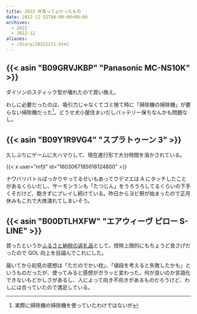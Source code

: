 ```yaml
---
title: 2022 年買ってよかったもの
date: 2022-12-31T00:00:00+09:00
archives:
  - 2022
  - 2022-12
aliases:
  - /diary/20221231.html
---
```

## {{< asin "B09GRVJKBP" "Panasonic MC-NS10K" >}}

ダイソンのスティック型が壊れたので買い換え。

わしに必要だったのは、吸引力じゃなくてゴミ捨て時に「掃除機の掃除機」が要らない掃除機だった[^1]。どうせ犬小屋住まいだしバッテリー保ちなんかも問題なし。

## {{< asin "B09Y1R9VG4" "スプラトゥーン 3" >}}

久しぶりにゲームに大ハマりして、現在進行形で大分時間を溶かされている。

{{< x user="mfjt" id="1603067185618124800" >}}

ナワバリバトルばっかりやってるせいもあってウデマエは A にタッチしたことがあるくらいだし、サーモンランも「たつじん」をうろうろしてるくらいの下手くそだけど、飽きずにプレイし続けている。昨日からヨビ祭が始まったので正月休みもこれで大体潰れてしまいそう。

## {{< asin "B00DTLHXFW" "エアウィーヴ ピロー S-LINE" >}}

買ったというか[ふるさと納税の返礼品](https://hb.afl.rakuten.co.jp/ichiba/2e77af60.a47c06bd.2e77af61.b2cd2e11/?pc=https%3A%2F%2Fitem.rakuten.co.jp%2Ff235016-kota%2F6506-30000753%2F&link_type=text&ut=eyJwYWdlIjoiaXRlbSIsInR5cGUiOiJ0ZXh0Iiwic2l6ZSI6IjI0MHgyNDAiLCJuYW0iOjEsIm5hbXAiOiJyaWdodCIsImNvbSI6MSwiY29tcCI6ImRvd24iLCJwcmljZSI6MCwiYm9yIjoxLCJjb2wiOjAsImJidG4iOjEsInByb2QiOjAsImFtcCI6ZmFsc2V9)として。控除上限的にもちょうど良さげだったので QOL 向上を目論んでこれにした。

届いてから初見の感想は「ただのでかい枕」、「値段を考えると失敗したかも」というものだったが、使ってみると感想がガラッと変わった。何が良いのか言語化できないもどかしさがあるし、人によって向き不向きがあるものだろうけど、わしには合っていたので満足している。

[^1]: 実際に掃除機の掃除機を使っていたわけではないが
